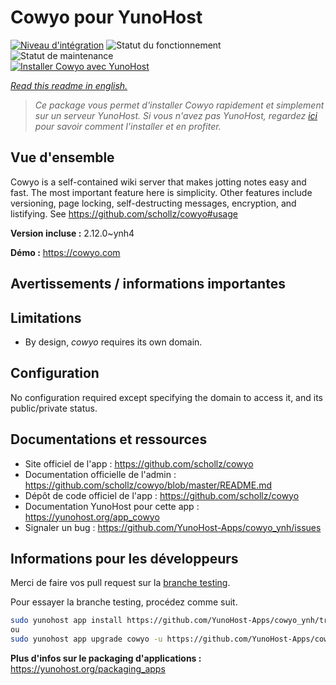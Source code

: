 <!--
N.B.: This README was automatically generated by https://github.com/YunoHost/apps/tree/master/tools/README-generator
It shall NOT be edited by hand.
-->

# Cowyo pour YunoHost

[![Niveau d'intégration](https://dash.yunohost.org/integration/cowyo.svg)](https://dash.yunohost.org/appci/app/cowyo) ![Statut du fonctionnement](https://ci-apps.yunohost.org/ci/badges/cowyo.status.svg) ![Statut de maintenance](https://ci-apps.yunohost.org/ci/badges/cowyo.maintain.svg)  
[![Installer Cowyo avec YunoHost](https://install-app.yunohost.org/install-with-yunohost.svg)](https://install-app.yunohost.org/?app=cowyo)

*[Read this readme in english.](./README.md)*

> *Ce package vous permet d'installer Cowyo rapidement et simplement sur un serveur YunoHost.
Si vous n'avez pas YunoHost, regardez [ici](https://yunohost.org/#/install) pour savoir comment l'installer et en profiter.*

## Vue d'ensemble

Cowyo is a self-contained wiki server that makes jotting notes easy and fast. The most important feature here is simplicity. Other features include versioning, page locking, self-destructing messages, encryption, and listifying. See https://github.com/schollz/cowyo#usage


**Version incluse :** 2.12.0~ynh4

**Démo :** https://cowyo.com
## Avertissements / informations importantes

## Limitations

 * By design, *cowyo* requires its own domain.
 
## Configuration

No configuration required except specifying the domain to access it, and its public/private status.

## Documentations et ressources

* Site officiel de l'app : <https://github.com/schollz/cowyo>
* Documentation officielle de l'admin : <https://github.com/schollz/cowyo/blob/master/README.md>
* Dépôt de code officiel de l'app : <https://github.com/schollz/cowyo>
* Documentation YunoHost pour cette app : <https://yunohost.org/app_cowyo>
* Signaler un bug : <https://github.com/YunoHost-Apps/cowyo_ynh/issues>

## Informations pour les développeurs

Merci de faire vos pull request sur la [branche testing](https://github.com/YunoHost-Apps/cowyo_ynh/tree/testing).

Pour essayer la branche testing, procédez comme suit.

``` bash
sudo yunohost app install https://github.com/YunoHost-Apps/cowyo_ynh/tree/testing --debug
ou
sudo yunohost app upgrade cowyo -u https://github.com/YunoHost-Apps/cowyo_ynh/tree/testing --debug
```

**Plus d'infos sur le packaging d'applications :** <https://yunohost.org/packaging_apps>
